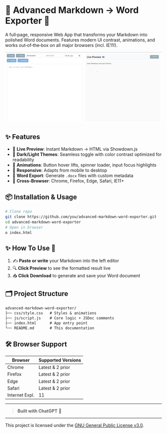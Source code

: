 # 🚀 Advanced Markdown → Word Exporter 🤖

A full‑page, responsive Web App that transforms your Markdown into polished Word documents. Features modern UI contrast, animations, and works out‑of‑the‑box on all major browsers (incl. IE11!).

![Screenshot Preview](./screenshot.png)

## ✨ Features

- 🔄 **Live Preview**: Instant Markdown → HTML via Showdown.js
- 🎨 **Dark/Light Themes**: Seamless toggle with color contrast optimized for readability
- 🚀 **Animations**: Button hover lifts, spinner loader, input focus highlights
- 📱 **Responsive**: Adapts from mobile to desktop
- 📄 **Word Export**: Generate `.docx` files with custom metadata
- 🧩 **Cross‑Browser**: Chrome, Firefox, Edge, Safari, IE11+

## 📦 Installation & Usage

```bash
# Clone repo
git clone https://github.com/you/advanced-markdown-word-exporter.git
cd advanced-markdown-word-exporter
# Open in browser
o index.html
```
## ✨ How To Use 📖

1. ✍️ **Paste or write** your Markdown into the left editor  
2. 🔍 **Click Preview** to see the formatted result live  
3. 📥 **Click Download** to generate and save your Word document

## 🗂️ Project Structure
```plaintext
advanced-markdown-word-exporter/
├── css/style.css   # Styles & animations
├── js/script.js    # Core logic + JSDoc comments
├── index.html      # App entry point
└── README.md       # This documentation
```

## 🛠️ Browser Support

| Browser        | Supported Versions |
| -------------- | ------------------ |
| Chrome         | Latest & 2 prior   |
| Firefox        | Latest & 2 prior   |
| Edge           | Latest & 2 prior   |
| Safari         | Latest & 2 prior   |
| Internet Expl. | 11                 |

---

> **Built with ChatGPT** 🤖

---

This project is licensed under the [GNU General Public License v3.0](LICENSE).
